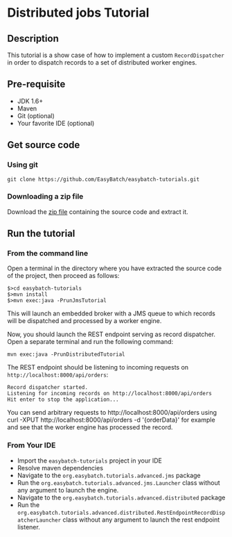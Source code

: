 # Distributed jobs Tutorial

## Description

This tutorial is a show case of how to implement a custom `RecordDispatcher` in order to dispatch records to
 a set of distributed worker engines.

## Pre-requisite

* JDK 1.6+
* Maven
* Git (optional)
* Your favorite IDE (optional)

## Get source code

### Using git

`git clone https://github.com/EasyBatch/easybatch-tutorials.git`

### Downloading a zip file

Download the [zip file](https://github.com/EasyBatch/easybatch-tutorials/archive/master.zip) containing the source code and extract it.

## Run the tutorial

### From the command line

Open a terminal in the directory where you have extracted the source code of the project, then proceed as follows:

```
$>cd easybatch-tutorials
$>mvn install
$>mvn exec:java -PrunJmsTutorial
```

This will launch an embedded broker with a JMS queue to which records will be dispatched and processed by a worker engine.

Now, you should launch the REST endpoint serving as record dispatcher. Open a separate terminal and run the following command:

`mvn exec:java -PrunDistributedTutorial`

The REST endpoint should be listening to incoming requests on `http://localhost:8000/api/orders`:

```
Record dispatcher started.
Listening for incoming records on http://localhost:8000/api/orders
Hit enter to stop the application...
```

You can send arbitrary requests to http://localhost:8000/api/orders using curl -XPUT http://localhost:8000/api/orders -d '{orderData}' for example and see that the worker engine has processed the record.

### From Your IDE

* Import the `easybatch-tutorials` project in your IDE
* Resolve maven dependencies
* Navigate to the `org.easybatch.tutorials.advanced.jms` package
* Run the `org.easybatch.tutorials.advanced.jms.Launcher` class without any argument to launch the engine.
* Navigate to the `org.easybatch.tutorials.advanced.distributed` package
* Run the `org.easybatch.tutorials.advanced.distributed.RestEndpointRecordDispatcherLauncher` class without any argument to launch the rest endpoint listener.

